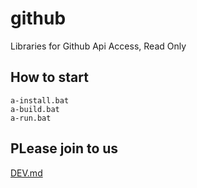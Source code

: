 # github
Libraries for Github Api Access, Read Only


## How to start

    a-install.bat
    a-build.bat
    a-run.bat


## PLease join to us
[DEV.md](DEV.md)
